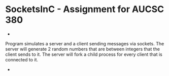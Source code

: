 # SocketsInC - Assignment for AUCSC 380

*

Program simulates a server and a client sending messages via sockets. The server will generate 2 random numbers that 
are between integers that the client sends to it. The server will fork a child process for every client that is connected to it. 

*
